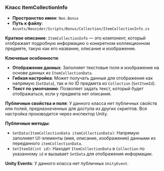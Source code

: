 ﻿### Класс ItemCollectionInfo
- **Пространство имен**: `Neo.Bonus`
- **Путь к файлу**: `Assets/Neoxider/Scripts/Bonus/Collection/ItemCollectionInfo.cs`

**Краткое описание**:
`ItemCollectionInfo` — это компонент, который отображает подробную информацию о конкретном коллекционном предмете, такую как его название, описание и изображение.

**Ключевые особенности**:
- **Отображение данных**: Заполняет текстовые поля и изображение на основе данных из `ItemCollectionData`.
- **Гибкая настройка**: Может получать данные для отображения как напрямую (`SetData`), так и по ID предмета из `Collection` (`SetItemId`).
- **Текст по умолчанию**: Позволяет задать текст, который будет отображаться, если у предмета нет описания.

**Публичные свойства и поля**:
У данного класса нет публичных свойств или полей, предназначенных для доступа из других скриптов. Вся настройка производится через инспектор Unity.

**Публичные методы**:
- `SetData(ItemCollectionData itemCollectionData)`: Напрямую заполняет UI-элементы (имя, описание, изображение) данными из переданного `itemCollectionData`.
- `SetItemId(int id)`: Находит `ItemCollectionData` в `Collection` по указанному `id` и вызывает `SetData` для отображения информации.

**Unity Events**:
У данного класса нет публичных `UnityEvent`.
